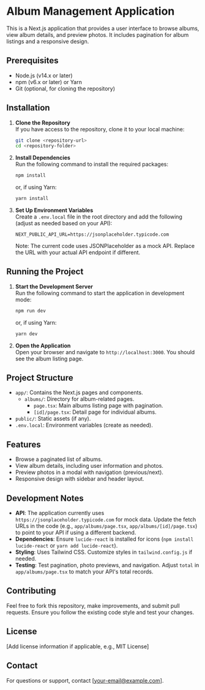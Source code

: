 # Album Management Application

This is a Next.js application that provides a user interface to browse albums, view album details, and preview photos. It includes pagination for album listings and a responsive design.

## Prerequisites

- Node.js (v14.x or later)
- npm (v6.x or later) or Yarn
- Git (optional, for cloning the repository)

## Installation

1. **Clone the Repository**  
   If you have access to the repository, clone it to your local machine:
   ```bash
   git clone <repository-url>
   cd <repository-folder>
   ```

2. **Install Dependencies**  
   Run the following command to install the required packages:
   ```bash
   npm install
   ```
   or, if using Yarn:
   ```bash
   yarn install
   ```

3. **Set Up Environment Variables**  
   Create a `.env.local` file in the root directory and add the following (adjust as needed based on your API):
   ```
   NEXT_PUBLIC_API_URL=https://jsonplaceholder.typicode.com
   ```
   Note: The current code uses JSONPlaceholder as a mock API. Replace the URL with your actual API endpoint if different.

## Running the Project

1. **Start the Development Server**  
   Run the following command to start the application in development mode:
   ```bash
   npm run dev
   ```
   or, if using Yarn:
   ```bash
   yarn dev
   ```

2. **Open the Application**  
   Open your browser and navigate to `http://localhost:3000`. You should see the album listing page.

## Project Structure

- `app/`: Contains the Next.js pages and components.
  - `albums/`: Directory for album-related pages.
    - `page.tsx`: Main albums listing page with pagination.
    - `[id]/page.tsx`: Detail page for individual albums.
- `public/`: Static assets (if any).
- `.env.local`: Environment variables (create as needed).

## Features

- Browse a paginated list of albums.
- View album details, including user information and photos.
- Preview photos in a modal with navigation (previous/next).
- Responsive design with sidebar and header layout.

## Development Notes

- **API**: The application currently uses `https://jsonplaceholder.typicode.com` for mock data. Update the fetch URLs in the code (e.g., `app/albums/page.tsx`, `app/albums/[id]/page.tsx`) to point to your API if using a different backend.
- **Dependencies**: Ensure `lucide-react` is installed for icons (`npm install lucide-react` or `yarn add lucide-react`).
- **Styling**: Uses Tailwind CSS. Customize styles in `tailwind.config.js` if needed.
- **Testing**: Test pagination, photo previews, and navigation. Adjust `total` in `app/albums/page.tsx` to match your API's total records.

## Contributing

Feel free to fork this repository, make improvements, and submit pull requests. Ensure you follow the existing code style and test your changes.

## License

[Add license information if applicable, e.g., MIT License]

## Contact

For questions or support, contact [your-email@example.com].